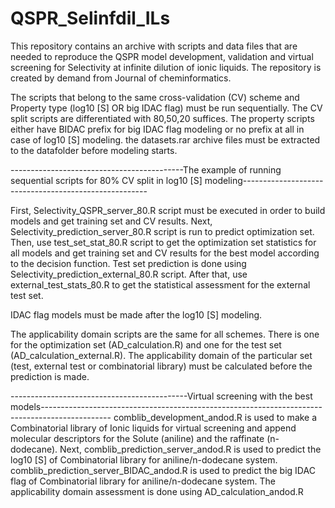 # QSPR_Selinfdil_ILs
This repository contains an archive with scripts and data files that are needed to reproduce the QSPR model development, validation and virtual screening for Selectivity at infinite dilution of ionic liquids. The repository is created by demand from Journal of cheminformatics.

The scripts that belong to the same cross-validation (CV) scheme and Property type (log10 [S] OR big IDAC flag) must be run sequentially.
The CV split scripts are differentiated with 80,50,20 suffices.
The property scripts either have BIDAC prefix for big IDAC flag modeling or no prefix at all in case of log10 [S] modeling.
the datasets.rar archive files must be extracted to the datafolder before modeling starts.

-------------------------------------------The example of running sequential scripts for 80% CV split in log10 [S] modeling------------------------------------------------------

First, Selectivity_QSPR_server_80.R script must be executed in order to build models and get training set and CV results.
Next, Selectivity_prediction_server_80.R script is run to predict optimization set. Then, use test_set_stat_80.R script to get the optimization set statistics for all models and get training set and CV results for the best model according to the decision function. Test set prediction is done using Selectivity_prediction_external_80.R script.
After that, use external_test_stats_80.R to get the statistical assessment for the external test set. 

IDAC flag models must be made after the log10 [S] modeling.

The applicability domain scripts are the same for all schemes. There is one for the optimization set (AD_calculation.R) and one for the test set (AD_calculation_external.R).
The applicability domain of the particular set (test, external test or combinatorial library) must be calculated before the  prediction is made.

--------------------------------------------Virtual screening with the best models-----------------------------------------------------------------------------------------------
comblib_development_andod.R is used to make a Combinatorial library of Ionic liquids for virtual screening and append molecular descriptors for the Solute (aniline) and the raffinate (n-dodecane). Next, comblib_prediction_server_andod.R is used to predict the log10 [S] of Combinatorial library for aniline/n-dodecane system.
comblib_prediction_server_BIDAC_andod.R is used to predict the big IDAC flag of Combinatorial library for aniline/n-dodecane system.
The applicability domain assessment is done using AD_calculation_andod.R
